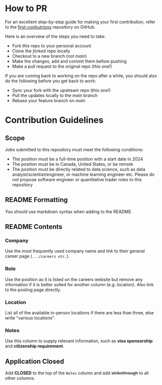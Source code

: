 # How to PR
For an excellent step-by-step guide for making your first contribution, refer to the [first-conbutrions](https://github.com/firstcontributions/first-contributions) repository on GitHub.

Here is an overview of the steps you need to take:

- Fork this repo to your personal account
- Clone the *forked* repo locally
- Checkout to a new branch (not *main*)
- Make the changes, add and commit them before pushing
- Make a pull request to the original repo (this one!)

If you are coming back to working on the repo after a while, you should also do the following before you get back to work:

- Sync your fork with the upstream repo (this one!)
- Pull the updates locally to the *main* branch
- Rebase your feature branch on *main*

# Contribution Guidelines
## Scope
Jobs submitted to this repository must meet the following conditions:

- The position must be a full-time position with a start date in 2024
- The position must be in Canada, United States, or be remote
- The position must be directly related to data science, such as data analyst/scientist/engineer, or machine learning engineer etc. Please do not propose software engineer or quantitative trader roles to this repository

## README Formatting
You should use markdown syntax when adding to the README.

## README Contents
### Company
Use the most frequently used company name and link to their general career page (`.../careers etc.`).

### Role
Use the position as it is listed on the careers website but remove any information if it is better suited for another column (e.g. location). Also link to the posting page directly.

### Location
List all of the available in-person locations if there are less than three, else write "various locations".

### Notes
Use this column to supply relevant information, such as **visa sponsorship** and **citizenship requirement**.

## Application Closed
Add **CLOSED** to the top of the `Notes` column and add ~~strikethrough~~ to all other columns.